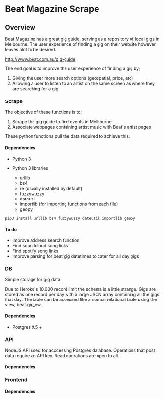 # Beat Magazine Scrape

## Overview ##
Beat Magazine has a great gig guide, serving as a repository of local gigs in Melbourne. The user experience of finding a gig on their website however leaves alot to be desired.

http://www.beat.com.au/gig-guide


The end goal is to improve the user experience of finding a gig by;
1. Giving the user more search options (geospatial, price, etc)
2. Allowing a user to listen to an artist on the same screen as where they are searching for a gig

### Scrape ###
The objective of these functions is to;
1. Scrape the gig guide to find events in Melbourne
2. Associate webpages containing artist music with Beat's artist pages

These python functions pull the data required to achieve this.

#### Dependencies ####
* Python 3

* Python 3 libraries
  * urllib
  * bs4
  * re (usually installed by default)
  * fuzzywuzzy
  * dateutil
  * importlib (for importing functions from each file)
  * geopy

```bash
pip3 install urllib bs4 fuzzywuzzy dateutil importlib geopy
```
#### To do ####
* Improve address search function
* Find soundcloud song links
* Find spotify song links
* Improve parsing for beat gig datetimes to cater for all day gigs

### DB ###
Simple storage for gig data.

Due to Heroku's 10,000 record limit the schema is a little strange. Gigs are stored as one record per day with a large JSON array containing all the gigs that day. The table can be accessed like a normal relational table using the view, beat.gig_vw.

#### Dependencies ####
* Postgres 9.5 +


### API ###
NodeJS API used for acccessing Postgres database. Operations that post data require an API key. Read operations are open to all.

#### Dependencies ####


### Frontend ###


#### Dependencies ####
